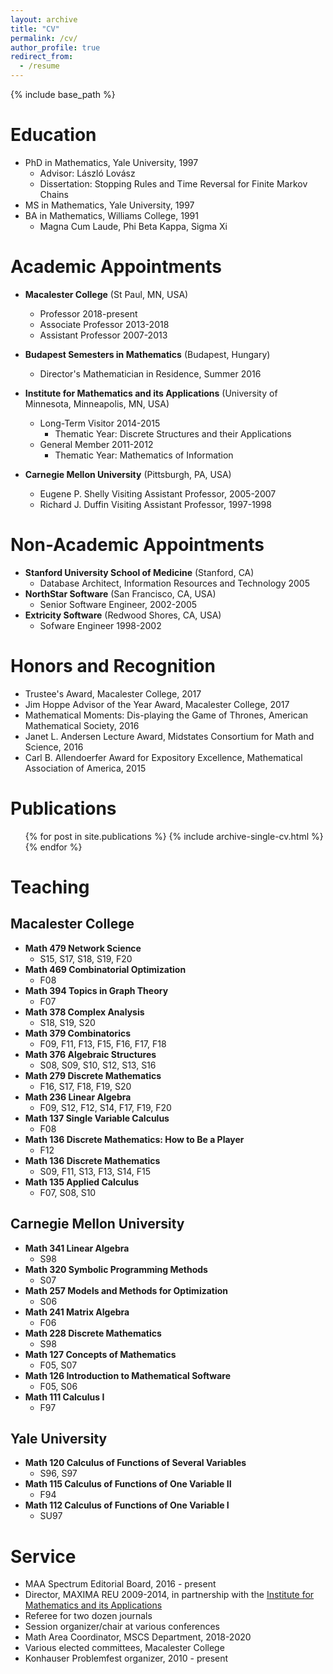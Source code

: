 ```yaml
---
layout: archive
title: "CV"
permalink: /cv/
author_profile: true
redirect_from:
  - /resume
---
```


{% include base_path %}

Education
======
* PhD in Mathematics, Yale University, 1997
  * Advisor: László Lovász
  * Dissertation: Stopping Rules and Time Reversal for Finite Markov Chains
* MS in Mathematics, Yale University, 1997
* BA in Mathematics, Williams College, 1991
  * Magna Cum Laude, Phi Beta Kappa, Sigma Xi

Academic Appointments
======
* **Macalester College** (St Paul, MN, USA)
  * Professor 2018-present
  * Associate Professor 2013-2018
  * Assistant Professor 2007-2013

* **Budapest Semesters in Mathematics** (Budapest, Hungary)
  * Director's Mathematician in Residence, Summer 2016
  
* **Institute for Mathematics and its Applications** (University of Minnesota, Minneapolis, MN, USA)
  * Long-Term Visitor 2014-2015
    * Thematic Year: Discrete Structures and their Applications
  * General Member 2011-2012
    * Thematic Year: Mathematics of Information
* **Carnegie Mellon University** (Pittsburgh, PA, USA)
  * Eugene P. Shelly Visiting Assistant Professor, 2005-2007
  * Richard J. Duffin Visiting Assistant Professor, 1997-1998
  
Non-Academic Appointments
======
* **Stanford University School of Medicine**  (Stanford, CA) 
  * Database Architect, Information Resources and Technology 2005
* **NorthStar Software** (San Francisco, CA, USA)
  * Senior Software Engineer, 2002-2005
* **Extricity Software** (Redwood Shores, CA, USA)
  * Sofware Engineer 1998-2002

Honors and Recognition
======
* Trustee's Award, Macalester College, 2017
* Jim Hoppe Advisor of the Year Award, Macalester College, 2017
* Mathematical Moments: Dis-playing the Game of Thrones, American Mathematical Society, 2016
* Janet L. Andersen Lecture Award, Midstates Consortium for Math and Science, 2016
* Carl B. Allendoerfer Award for Expository Excellence, Mathematical Association of America, 2015

Publications
======
  <ul>{% for post in site.publications %}
    {% include archive-single-cv.html %}
  {% endfor %}</ul>
  
Teaching
======

## Macalester College
* **Math 479  Network Science**
  * S15, S17, S18, S19, F20
* **Math 469  Combinatorial Optimization**  
  * F08
* **Math 394  Topics in Graph Theory**  
  * F07
* **Math 378  Complex Analysis** 
  * S18, S19, S20
* **Math 379  Combinatorics**  
  * F09, F11, F13, F15, F16, F17, F18
* **Math 376  Algebraic Structures** 
  * S08, S09, S10, S12, S13, S16
* **Math 279  Discrete Mathematics**  
  * F16, S17, F18, F19, S20
* **Math 236  Linear Algebra** 
  * F09, S12, F12, S14, F17, F19, F20
* **Math 137  Single Variable Calculus**  
  * F08 
* **Math 136  Discrete Mathematics: How to Be a Player**  
  * F12
* **Math 136  Discrete Mathematics**  
  * S09, F11,  S13, F13, S14, F15
* **Math 135  Applied Calculus** 
  * F07, S08, S10

## Carnegie Mellon University

* **Math 341 Linear Algebra**
  * S98
* **Math 320 Symbolic Programming Methods**
  * S07
* **Math 257 Models and Methods for Optimization**
  * S06
* **Math 241 Matrix Algebra**
  * F06
* **Math 228 Discrete Mathematics**
  * S98
* **Math 127 Concepts of Mathematics**
  * F05, S07
* **Math 126 Introduction to Mathematical Software**
  * F05, S06
* **Math 111 Calculus I**
  * F97

## Yale University
* **Math 120 Calculus of Functions of Several Variables**
  * S96, S97
* **Math 115 Calculus of Functions of One Variable II**
  * F94
* **Math 112 Calculus of Functions of One Variable I**
  * SU97  
  



  
Service
======
* MAA Spectrum Editorial Board, 2016 - present
* Director, MAXIMA REU 2009-2014, in partnership with the [Institute for Mathematics and its Applications](https://www.ima.umn.edu/)
* Referee for two dozen journals
* Session organizer/chair at various conferences
* Math Area Coordinator, MSCS Department, 2018-2020
* Various elected committees, Macalester College
* Konhauser Problemfest organizer, 2010 - present

